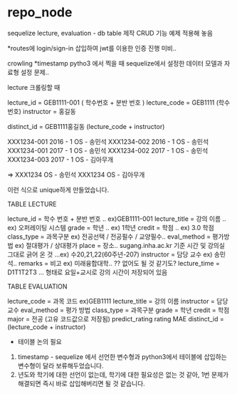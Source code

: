 # repo_node

sequelize
lecture, evaluation - db table 제작
CRUD 기능 예제 적용해 놓음

*routes에 login/sign-in 삽입하여 jwt를 이용한 인증 진행 미비..

crowling
*timestamp pytho3 에서 찍을 때 sequelize에서 설정한 데이터 모델과 자료형 설정 문제..

lecture 크롤링할 때

lecture_id = GEB1111-001 ( 학수번호 + 분반 번호 )
lecture_code = GEB1111 (학수번호)
instructor = 홍길동


distinct_id = GEB1111홍길동 (lecture_code + instructor)

XXX1234-001 2016 - 1 OS - 송민석
XXX1234-002 2016 - 1 OS - 송민석
XXX1234-001 2017 - 1 OS - 송민석
XXX1234-002 2017 - 1 OS - 송민석
XXX1234-003 2017 - 1 OS - 김아무개

=> 
   XXX1234 OS - 송민석
   XXX1234 OS - 김아무개

이런 식으로 unique하게 만들었습니다.


TABLE LECTURE

lecture_id = 학수 번호 + 분반 번호 .. ex)GEB1111-001
lecture_title = 강의 이름 .. ex) 오퍼레이팅 시스템
grade = 학년 .. ex) 1학년
credit = 학점 .. ex) 3.0 학점
class_type = 과목구분 ex) 전공선택 / 전공필수 / 교양필수..
eval_method = 평가방법 ex) 절대평가 / 상대평가
place = 장소.. sugang.inha.ac.kr 기준 시간 및 강의실 그대로 긁어 온 것 ...ex) 수20,21,22(60주년-207)
instructor = 담당 교수  ex) 송민석..
remarks = 비고  ex) 미래융합대학.. ?? 없어도 될 것 같기도?
lecture_time = D1T1T2T3 ... 형태로 요일+교시로 강의 시간이 저장되어 있음

TABLE EVALUATION

lecture_code = 과목 코드 ex)GEB1111
lecture_title = 강의 이름
instructor = 담당 교수
eval_method = 평가 방법
class_type = 과목구분
grade = 학년
credit = 학점
major = 전공 (고유 코드값으로 저장됨)
predict_rating 
rating
MAE
distinct_id = (lecture_code + instructor)



+ 테이블 논의 필요
1. timestamp - sequelize 에서 선언한 변수형과 python3에서 테이블에 삽입하는 변수형이 달라 보류해두었습니다.
2. 년도와 학기에 대한 선언이 없는데, 학기에 대한 필요성은 없는 것 같아, 1번 문제가 해결되면 즉시 바로 삽입해버리면 될 것 같습니다.
